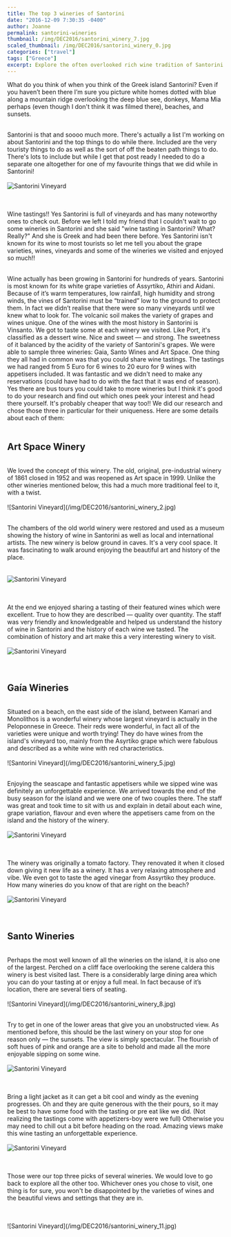 ```yaml
---
title: The top 3 wineries of Santorini
date: "2016-12-09 7:30:35 -0400"
author: Joanne
permalink: santorini-wineries
thumbnail: /img/DEC2016/santorini_winery_7.jpg
scaled_thumbnail: /img/DEC2016/santorini_winery_0.jpg
categories: ["travel"]
tags: ["Greece"]
excerpt: Explore the often overlooked rich wine tradition of Santorini
---
```


What do you think of when you think of the Greek island Santorini? Even if you haven’t been there I’m sure you picture white homes dotted with blue along a mountain ridge overlooking the deep blue see, donkeys, Mama Mia perhaps (even though I don't think it was filmed there), beaches, and sunsets.  
<br>

Santorini is that and soooo much more.  There's actually a list I'm working on about Santorini and the top things to do while there.  Included are the very touristy things to do as well as the sort of off the beaten path things to do.  There's lots to include but while I get that post ready I needed to do a separate one altogether for one of my favourite things that we did while in Santorini!
<br>
<br>
![Santorini Vineyard](/img/DEC2016/santorini_winery_1.JPG)  
<br>
<br>

Wine tastings!! Yes Santorini is full of vineyards and has many noteworthy ones to check out. Before we left I told my friend that I couldn't wait to go some wineries in Santorini and she said "wine tasting in Santorini? What? Really?" And she is Greek and had been there before.  Yes Santorini isn't known for its wine to most tourists so let me tell you about the grape varieties, wines, vineyards and some of the wineries we visited and enjoyed so much!!
<br><br>

Wine actually has been growing in Santorini for hundreds of years.  Santorini is most known for its white grape varieties of Assyrtiko, Athiri and Aidani. Because of it’s warm temperatures, low rainfall, high humidity and strong winds, the vines of Santorini must be “trained” low to the ground to protect them. In fact we didn’t realise that there were so many vineyards until we knew what to look for.  The volcanic soil makes the variety of grapes and wines unique. One of the wines with the most history in Santorini is Vinsanto.  We got to taste some at each winery we visited. Like Port, it's classified as a dessert wine.  Nice and sweet &mdash; and strong. The sweetness of it balanced by the acidity of the variety of Santorini's grapes. We were able to sample three wineries: Gaia, Santo Wines and Art Space. One thing they all had in common was that you could share wine tastings.  The tastings we had ranged from 5 Euro for 6 wines to 20 euro for 9 wines with appetisers included.  It was fantastic and we didn't need to make any reservations (could have had to do with the fact that it was end of season). Yes there are bus tours you could take to more wineries but I think it's good to do your research and find out which ones peek your interest and head there yourself. It's probably cheaper that way too!!  We did our research and chose those three in particular for their uniqueness.  Here are some details about each of them:
<br>
<br>

## Art Space Winery
<br>
We loved the concept of this winery.  The old, original, pre-industrial winery of 1861 closed in 1952 and was reopened as Art space in 1999. Unlike the other wineries mentioned below, this had a much more traditional feel to it, with a twist.
<br>
<br>
![Santorini Vineyard](/img/DEC2016/santorini_winery_2.jpg)  
<br>
<br>

The chambers of the old world winery were restored and used as a museum showing the history of wine in Santorini as well as local and international artists. The new winery is below ground in caves.  It's a very cool space. It was fascinating to walk around enjoying the beautiful art and history of the place.  
<br>
<br>
![Santorini Vineyard](/img/DEC2016/santorini_winery_3.jpg)  
<br>
<br>

At the end we enjoyed sharing a tasting of their featured wines which were excellent.  True to how they are described &mdash; quality over quantity. The staff was very friendly and knowledgeable and helped us understand the history of wine in Santorini and the history of each wine we tasted. The combination of history and art make this a very interesting winery to visit.
<br>
<br>
![Santorini Vineyard](/img/DEC2016/santorini_winery_4.jpg)  
<br>
<br>

## Gaía Wineries
<br>
Situated on a beach, on the east side of the island, between Kamari and Monolithos is a wonderful winery whose largest vineyard is actually in the Peloponnese in Greece.  Their reds were wonderful, in fact all of the varieties were unique and worth trying! They do have wines from the island's vineyard too, mainly from the Asyrtiko grape which were fabulous and described as a white wine with red characteristics.
<br>
<br>
![Santorini Vineyard](/img/DEC2016/santorini_winery_5.jpg)  
<br>
<br>

Enjoying the seascape and fantastic appetisers while we sipped wine was definitely an unforgettable experience.  We arrived towards the end of the busy season for the island and we were one of two couples there.  The staff was great and took time to sit with us and explain in detail about each wine, grape variation, flavour and even where the appetisers came from on the island and the history of the winery.
<br>
<br>
![Santorini Vineyard](/img/DEC2016/santorini_winery_6.jpg)  
<br>
<br>

The winery was originally a tomato factory.  They renovated it when it closed down giving it new life as a winery. It has a very relaxing atmosphere and vibe. We even got to taste the aged vinegar from Assyrtiko they produce. How many wineries do you know of that are right on the beach?
<br>
<br>
![Santorini Vineyard](/img/DEC2016/santorini_winery_7.jpg)  
<br>
<br>

## Santo Wineries
<br>
Perhaps the most well known of all the wineries on the island, it is also one of the largest. Perched on a cliff face overlooking the serene caldera this winery is best visited last. There is a considerably large dining area which you can do your tasting at or enjoy a full meal. In fact because of it’s location, there are several tiers of seating.
<br>
<br>
![Santorini Vineyard](/img/DEC2016/santorini_winery_8.jpg)  
<br>
<br>

Try to get in one of the lower areas that give you an unobstructed view. As mentioned before, this should be the last winery on your stop for one reason only &mdash; the sunsets. The view is simply spectacular. The flourish of soft hues of pink and orange are a site to behold and made all the more enjoyable sipping on some wine.
<br>
<br>
![Santorini Vineyard](/img/DEC2016/santorini_winery_9.jpg)  
<br>
<br>

Bring a light jacket as it can get a bit cool and windy as the evening progresses. Oh and they are quite generous with the their pours, so it may be best to have some food with the tasting or pre eat like we did. (Not realizing the tastings come with appetizers-boy were we full) Otherwise you may need to chill out a bit before heading on the road. Amazing views make this wine tasting an unforgettable experience.
<br>
<br>
![Santorini Vineyard](/img/DEC2016/santorini_winery_10.jpg)  
<br>
<br>

Those were our top three picks of several wineries. We would love to go back to explore all the other too. Whichever ones you chose to visit, one thing is for sure, you won't be disappointed by the varieties of wines and the beautiful views and settings that they are in.  

<br>
<br>
![Santorini Vineyard](/img/DEC2016/santorini_winery_11.jpg)
